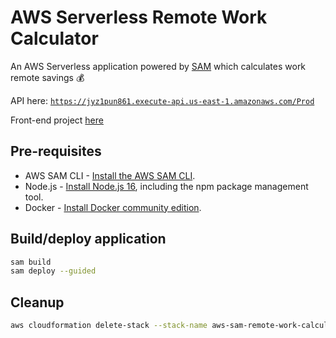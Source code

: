 # AWS Serverless Remote Work Calculator

An AWS Serverless application powered by [SAM](https://aws.amazon.com/serverless/sam/) which calculates work remote savings :moneybag:

API here: [`https://jyz1pun861.execute-api.us-east-1.amazonaws.com/Prod`](https://jyz1pun861.execute-api.us-east-1.amazonaws.com/Prod)

Front-end project [here](https://github.com/MatthewCYLau/remote-work-calculator-client)

## Pre-requisites

- AWS SAM CLI - [Install the AWS SAM CLI](https://docs.aws.amazon.com/serverless-application-model/latest/developerguide/serverless-sam-cli-install.html).
- Node.js - [Install Node.js 16](https://nodejs.org/en/), including the npm package management tool.
- Docker - [Install Docker community edition](https://hub.docker.com/search/?type=edition&offering=community).

## Build/deploy application

```bash
sam build
sam deploy --guided
```

## Cleanup

```bash
aws cloudformation delete-stack --stack-name aws-sam-remote-work-calculator-api
```
